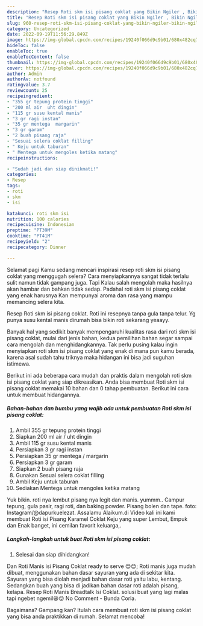 ```yaml
---
description: "Resep Roti skm isi pisang coklat yang Bikin Ngiler , Bikin Ngiler"
title: "Resep Roti skm isi pisang coklat yang Bikin Ngiler , Bikin Ngiler"
slug: 960-resep-roti-skm-isi-pisang-coklat-yang-bikin-ngiler-bikin-ngiler
category: Uncategorized
date: 2022-09-19T11:56:29.849Z
image: https://img-global.cpcdn.com/recipes/19240f066d9c9b01/680x482cq70/roti-skm-isi-pisang-coklat-foto-resep-utama.jpg
hideToc: false
enableToc: true
enableTocContent: false
thumbnail: https://img-global.cpcdn.com/recipes/19240f066d9c9b01/680x482cq70/roti-skm-isi-pisang-coklat-foto-resep-utama.jpg
cover: https://img-global.cpcdn.com/recipes/19240f066d9c9b01/680x482cq70/roti-skm-isi-pisang-coklat-foto-resep-utama.jpg
author: Admin
authorAv: notfound
ratingvalue: 3.7
reviewcount: 25
recipeingredient:
- "355 gr tepung protein tinggi"
- "200 ml air  uht dingin"
- "115 gr susu kental manis"
- "3 gr ragi instan"
- "35 gr mentega  margarin"
- "3 gr garam"
- "2 buah pisang raja"
- "Sesuai selera coklat filling"
- " Keju untuk taburan"
- " Mentega untuk mengoles ketika matang"
recipeinstructions:

- "Sudah jadi dan siap dinikmati!"
categories:
- Resep
tags:
- roti
- skm
- isi

katakunci: roti skm isi 
nutrition: 100 calories
recipecuisine: Indonesian
preptime: "PT39M"
cooktime: "PT41M"
recipeyield: "2"
recipecategory: Dinner

---
```



Selamat pagi Kamu sedang mencari inspirasi resep roti skm isi pisang coklat yang menggugah selera? Cara menyiapkannya sangat tidak terlalu sulit namun tidak gampang juga. Tapi Kalau salah mengolah maka hasilnya akan hambar dan bahkan tidak sedap. Padahal roti skm isi pisang coklat yang enak harusnya Kan mempunyai aroma dan rasa yang mampu memancing selera kita.


Resep Roti skm isi pisang coklat. Roti ini resepnya tanpa gula tanpa telur. Yg punya susu kental manis dirumah bisa bikin roti sekarang yeaayy.

Banyak hal yang sedikit banyak mempengaruhi kualitas rasa dari roti skm isi pisang coklat, mulai dari jenis bahan, kedua pemilihan bahan segar sampai cara mengolah dan menghidangkannya. Tak perlu pusing kalau ingin menyiapkan roti skm isi pisang coklat yang enak di mana pun kamu berada, karena asal sudah tahu triknya maka hidangan ini bisa jadi suguhan istimewa.


Berikut ini ada beberapa cara mudah dan praktis dalam mengolah roti skm isi pisang coklat yang siap dikreasikan. Anda bisa membuat Roti skm isi pisang coklat memakai 10 bahan dan 0 tahap pembuatan. Berikut ini cara untuk membuat hidangannya.

<!--inarticleads1-->

##### Bahan-bahan dan bumbu yang wajib ada untuk pembuatan Roti skm isi pisang coklat:

1. Ambil 355 gr tepung protein tinggi
1. Siapkan 200 ml air / uht dingin
1. Ambil 115 gr susu kental manis
1. Persiapkan 3 gr ragi instan
1. Persiapkan 35 gr mentega / margarin
1. Persiapkan 3 gr garam
1. Siapkan 2 buah pisang raja
1. Gunakan Sesuai selera coklat filling
1. Ambil  Keju untuk taburan
1. Sediakan  Mentega untuk mengoles ketika matang


Yuk bikin. roti nya lembut pisang nya legit dan manis. yummm.. Campur tepung, gula pasir, ragi roti, dan baking powder. Pisang bolen dan tape. foto: Instagram/@dapurkuelezat. Assalamu Alaikum.di Video kali ini kami membuat Roti isi Pisang Karamel Coklat Keju yang super Lembut, Empuk dan Enak banget, ini cemilan favorit keluarga,. 

<!--inarticleads2-->

##### Langkah-langkah untuk buat Roti skm isi pisang coklat:


1. Selesai dan siap dihidangkan!

Dan Roti Manis isi Pisang Coklat ready to serve 😊😊; Roti manis juga mudah dibuat, menggunakan bahan dasar sayuran yang ada di sekitar kita. Sayuran yang bisa diolah menjadi bahan dasar roti yaitu labu, kentang. Sedangkan buah yang bisa di jadikan bahan dasar roti adalah pisang, kelapa. Resep Roti Manis Breadtalk Isi Coklat. solusi buat yang lagi malas tapi ngebet ngemil😆😜 No Comment - Bunda Corla. 

Bagaimana? Gampang kan? Itulah cara membuat roti skm isi pisang coklat yang bisa anda praktikkan di rumah. Selamat mencoba!
